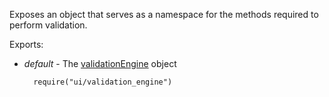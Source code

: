 Exposes an object that serves as a namespace for the methods required to perform validation.

Exports:

- *default* - The [validationEngine](/api-reference/50%20Common/utils/validationEngine '/Documentation/ApiReference/Common/Utils/validationEngine/') object

        require("ui/validation_engine")
